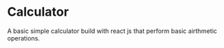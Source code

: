 # Calculator
A basic simple calculator build with react js that perform basic airthmetic operations.
